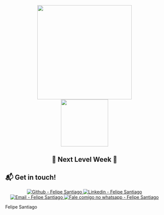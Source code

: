 <div align="center">
    <img src="https://res.cloudinary.com/dr05turuf/image/upload/v1591570062/rocketseat/rockeatseat_udxhgx.svg" width="300px"/>
</div>
<div align="center">
    <img src="https://res.cloudinary.com/dr05turuf/image/upload/v1591570251/rocketseat/next-level-week/nextlevelweek_ins4v2.svg" width="150px"/>
</div>

<h2 align="center">
   🚀 Next Level Week 🚀
</h2>

## :mailbox_with_mail: Get in touch!

<p align="center">

  <a href="https://github.com/felsantiago" target="_blank" >
    <img alt="Github - Felipe Santiago" src="https://img.shields.io/badge/Github--%23F8952D?style=social&logo=github">
  </a>
  <a href="https://www.linkedin.com/in/felipe-santiago-a7706418a/" target="_blank" >
    <img alt="Linkedin - Felipe Santiago" src="https://img.shields.io/badge/Linkedin--%23F8952D?style=social&logo=linkedin">
  </a>
  <a href="mailto:fepuss@gmail.com" target="_blank" >
    <img alt="Email - Felipe Santiago" src="https://img.shields.io/badge/Email--%23F8952D?style=social&logo=gmail">
  </a>
  <a href="https://api.whatsapp.com/send?phone=5588997143829"
        target="_blank" >
    <img alt="Fale comigo no whatsapp - Felipe Santiago" src="https://img.shields.io/badge/Whatsapp--%23F8952D?style=social&logo=whatsapp">
  </a>
</p>

<div align="center">

</div>

Felipe Santiago
